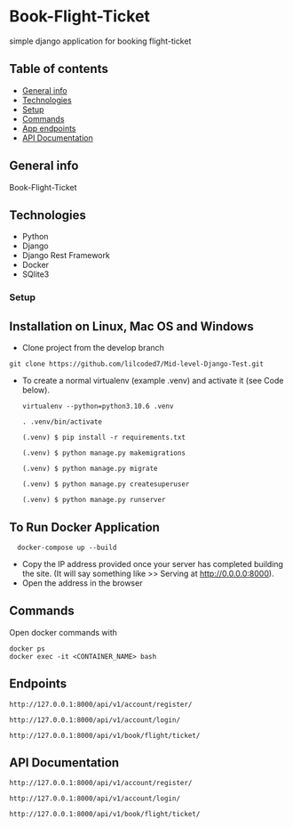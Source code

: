 # Book-Flight-Ticket
simple django application for booking flight-ticket 

## Table of contents
* [General info](#general-info)
* [Technologies](#technologies)
* [Setup](#setup)
* [Commands](#commands)
* [App endpoints](#app-endpoints)
* [API Documentation](#api-documentation)

## General info
Book-Flight-Ticket

## Technologies
* Python
* Django
* Django Rest Framework
* Docker
* SQlite3

### Setup
## Installation on Linux, Mac OS and Windows
* Clone project from the develop branch
```
git clone https://github.com/lilcoded7/Mid-level-Django-Test.git
```

* To create a normal virtualenv (example .venv) and activate it (see Code below).

  ```
  virtualenv --python=python3.10.6 .venv
  
  . .venv/bin/activate

  (.venv) $ pip install -r requirements.txt

  (.venv) $ python manage.py makemigrations

  (.venv) $ python manage.py migrate

  (.venv) $ python manage.py createsuperuser 

  (.venv) $ python manage.py runserver
  ```

## To Run Docker Application
```
  docker-compose up --build
```

* Copy the IP address provided once your server has completed building the site. (It will say something like >> Serving at http://0.0.0.0:8000).
* Open the address in the browser

## Commands
Open docker commands with 
```
docker ps
docker exec -it <CONTAINER_NAME> bash
```

## Endpoints
```
http://127.0.0.1:8000/api/v1/account/register/
```
```
http://127.0.0.1:8000/api/v1/account/login/
```
```
http://127.0.0.1:8000/api/v1/book/flight/ticket/
```


## API Documentation
```
http://127.0.0.1:8000/api/v1/account/register/
```
```
http://127.0.0.1:8000/api/v1/account/login/
```
```
http://127.0.0.1:8000/api/v1/book/flight/ticket/
```

